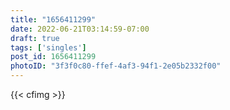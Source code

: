 ```yaml
---
title: "1656411299"
date: 2022-06-21T03:14:59-07:00
draft: true
tags: ['singles']
post_id: 1656411299
photoID: "3f3f0c80-ffef-4af3-94f1-2e05b2332f00"
---
```

{{< cfimg >}}